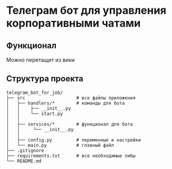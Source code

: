 # Телеграм бот для управления корпоративными чатами
## Функционал
Можно перетащит из вики


## Структура проекта

```
telegram_bot_for_job/
├── src                   # все файлы приложения
│   ├── handlers/*        # команды для бота
│   │    ├── __init__.py
│   │    └── start.py
│   │
│   ├── services/*        # функционал для бота
│   │     └── __init__.py
│   │
│   ├── config.py         # переменные и настройки
│   └── main.py           # главный файл
├── .gitignore
├── requirements.txt      # все необходимые либы
└── README.md
```